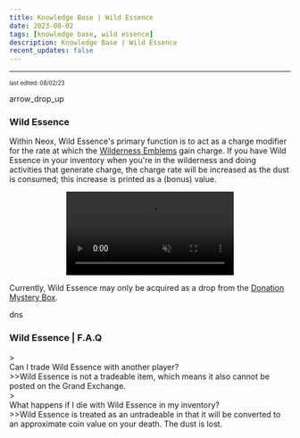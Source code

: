 ```yaml
---
title: Knowledge Base | Wild Essence
date: 2023-08-02
tags: [knowledge base, wild essence]
description: Knowledge Base | Wild Essence
recent_updates: false
---
```


***

<font size="1">last edited: 08/02/23</font>

<div class="spacer-large"></div>
<div class="changes-body">
    <div class="changes-body changes-row articletitle">
        <div class="changes-row-header">
            <span class="icon">
                <span class="material-symbols-outlined">arrow_drop_up</span>
            </span>
            <h3>Wild Essence</h3>
        </div>
    </div>
</div>

Within Neox, Wild Essence's primary function is to act as a charge modifier for the rate at which the <a href="https://blog.neox.ps/knowledge-base-wilderness-emblems/">Wilderness Emblems</a> gain charge. If you have Wild Essence in your inventory when you're in the wilderness and doing activities that generate charge, the charge rate will be increased as the dust is consumed; this increase is printed as a (bonus) value.

<center><video autoplay loop muted><source src="/assets/img/knowledgebase/wildessence/wildessence.mp4" type="video/mp4"></video></center>

Currently, Wild Essence may only be acquired as a drop from the <a href="#">Donation Mystery Box</a>.

<div class="divider div-transparent"></div>

<div class="spacer-large"></div>
<div class="changes-body">
    <div class="changes-body changes-row articletitle">
        <div class="changes-row-header">
            <span class="icon">
                <span class="material-symbols-outlined">dns</span>
            </span>
            <h3>Wild Essence | F.A.Q</h3>
        </div>
    </div>
</div>

<div class="spacer-small"></div>
><div class="command-title">Can I trade Wild Essence with another player?</div>
>>Wild Essence is not a tradeable item, which means it also cannot be posted on the Grand Exchange.
<div class="spacer-small"></div>
><div class="command-title">What happens if I die with Wild Essence in my inventory?</div>
>>Wild Essence is treated as an untradeable in that it will be converted to an approximate coin value on your death. The dust is lost.
